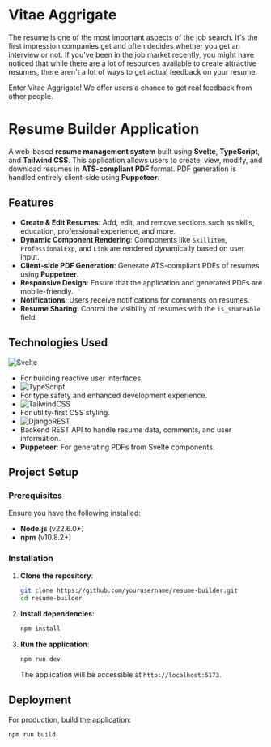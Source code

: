 # Vitae Aggrigate

The resume is one of the most important aspects of the job search. It's the first impression companies get and often decides whether you get an interview or not. If you've been in the job market recently, you might have noticed that while there are a lot of resources available to create attractive resumes, there aren't a lot of ways to get actual feedback on your resume. 

Enter Vitae Aggrigate! We offer users a chance to get real feedback from other people. 

# Resume Builder Application

A web-based **resume management system** built using **Svelte**, **TypeScript**, and **Tailwind CSS**. This application allows users to create, view, modify, and download resumes in **ATS-compliant PDF** format. PDF generation is handled entirely client-side using **Puppeteer**.

## Features

- **Create & Edit Resumes**: Add, edit, and remove sections such as skills, education, professional experience, and more.
- **Dynamic Component Rendering**: Components like `SkillItem`, `ProfessionalExp`, and `Link` are rendered dynamically based on user input.
- **Client-side PDF Generation**: Generate ATS-compliant PDFs of resumes using **Puppeteer**.
- **Responsive Design**: Ensure that the application and generated PDFs are mobile-friendly.
- **Notifications**: Users receive notifications for comments on resumes.
- **Resume Sharing**: Control the visibility of resumes with the `is_shareable` field.

## Technologies Used

![Svelte](https://img.shields.io/badge/svelte-%23f1413d.svg?style=for-the-badge&logo=svelte&logoColor=white)
- For building reactive user interfaces.
- ![TypeScript](https://img.shields.io/badge/typescript-%23007ACC.svg?style=for-the-badge&logo=typescript&logoColor=white)
- For type safety and enhanced development experience.
- ![TailwindCSS](https://img.shields.io/badge/tailwindcss-%2338B2AC.svg?style=for-the-badge&logo=tailwind-css&logoColor=white)
- For utility-first CSS styling.
- ![DjangoREST](https://img.shields.io/badge/DJANGO-REST-ff1709?style=for-the-badge&logo=django&logoColor=white&color=ff1709&labelColor=gray)
- Backend REST API to handle resume data, comments, and user information.
- **Puppeteer**: For generating PDFs from Svelte components.

## Project Setup

### Prerequisites

Ensure you have the following installed:

- **Node.js** (v22.6.0+)
- **npm** (v10.8.2+)

### Installation

1. **Clone the repository**:
    ```bash
    git clone https://github.com/yourusername/resume-builder.git
    cd resume-builder
    ```

2. **Install dependencies**:
    ```bash
    npm install
    ```

3. **Run the application**:
    ```bash
    npm run dev
    ```

    The application will be accessible at `http://localhost:5173`.

## Deployment

For production, build the application:

```bash
npm run build

